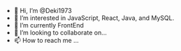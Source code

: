 - 👋 Hi, I’m @Deki1973
- 👀 I’m interested in JavaScript, React, Java, and MySQL.
- 🌱 I’m currently FrontEnd
- 💞️ I’m looking to collaborate on...
- 📫 How to reach me ...

<!---
Deki1973/Deki1973 is a ✨ special ✨ repository because its `README.md` (this file) appears on your GitHub profile.
You can click the Preview link to take a look at your changes.
--->
